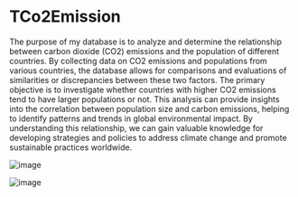 # TCo2Emission
The purpose of my database is to analyze and determine the relationship between carbon dioxide (CO2) emissions and the population of different countries. 
By collecting data on CO2 emissions and populations from various countries, the database allows for comparisons and evaluations of similarities or discrepancies
between these two factors. The primary objective is to investigate whether countries with higher CO2 emissions tend to have larger populations or not. 
This analysis can provide insights into the correlation between population size and carbon emissions, helping to identify patterns and trends in global environmental impact. 
By understanding this relationship, we can gain valuable knowledge for developing strategies and policies to address climate change and promote sustainable practices worldwide.

![image](https://github.com/lizaesterque/TCo2Emission/assets/118083403/907fa499-4e90-443b-b880-396bb5aafc86)

![image](https://github.com/lizaesterque/TCo2Emission/assets/118083403/c4af59a4-4250-4d38-b77b-541cdfd182b7)
